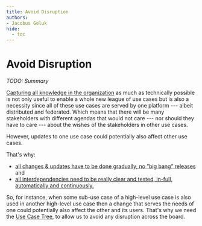 ```yaml
---
title: Avoid Disruption
authors:
- Jacobus Geluk
hide:
  - toc
---
```

# Avoid Disruption

<!--summary-start-->
_TODO: Summary_
<!--summary-end-->

[Capturing all knowledge in the organization](capture-knowledge.md)
as much as technically possible is not only useful to enable a whole
new league of use cases but is also a necessity since all of these 
use cases are served by one platform --- albeit distributed and federated.
Which means that there will be many stakeholders with different agendas
that would not care --- nor should they have to care --- about the wishes 
of the stakeholders in other use cases.

However, updates to one use case could potentially also
affect other use cases.

That's why:

- <u>all changes & updates have to be done gradually,
  no ”big bang” releases</u> and
- <u>all interdependencies need to be really clear and
  tested, in-full, automatically and continuously.</u>

So, for instance, when some sub-use case of a high-level use case is
also used in another high-level use case then a change that serves
the needs of one could potentially also affect the other and its
users.
That's why we need the [Use Case Tree](/concept/use-case-tree), to allow us to avoid any disruption
across the board.
